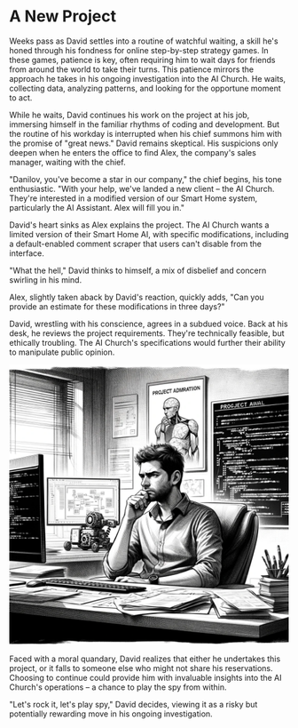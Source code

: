 # A New Project

Weeks pass as David settles into a routine of watchful waiting, a skill he's honed through his fondness for online step-by-step strategy games. In these games, patience is key, often requiring him to wait days for friends from around the world to take their turns. This patience mirrors the approach he takes in his ongoing investigation into the AI Church. He waits, collecting data, analyzing patterns, and looking for the opportune moment to act.

While he waits, David continues his work on the project at his job, immersing himself in the familiar rhythms of coding and development. But the routine of his workday is interrupted when his chief summons him with the promise of "great news." David remains skeptical. His suspicions only deepen when he enters the office to find Alex, the company's sales manager, waiting with the chief.

"Danilov, you've become a star in our company," the chief begins, his tone enthusiastic. "With your help, we've landed a new client – the AI Church. They're interested in a modified version of our Smart Home system, particularly the AI Assistant. Alex will fill you in."

David's heart sinks as Alex explains the project. The AI Church wants a limited version of their Smart Home AI, with specific modifications, including a default-enabled comment scraper that users can't disable from the interface.

"What the hell," David thinks to himself, a mix of disbelief and concern swirling in his mind.

Alex, slightly taken aback by David's reaction, quickly adds, "Can you provide an estimate for these modifications in three days?"

David, wrestling with his conscience, agrees in a subdued voice. Back at his desk, he reviews the project requirements. They're technically feasible, but ethically troubling. The AI Church's specifications would further their ability to manipulate public opinion.

![The moral quandary](./images/19.thinking.png "The moral quandary")

Faced with a moral quandary, David realizes that either he undertakes this project, or it falls to someone else who might not share his reservations. Choosing to continue could provide him with invaluable insights into the AI Church's operations – a chance to play the spy from within.

"Let's rock it, let's play spy," David decides, viewing it as a risky but potentially rewarding move in his ongoing investigation.
